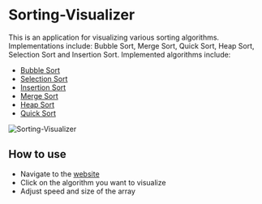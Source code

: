# Sorting-Visualizer

This is an application for visualizing various sorting algorithms. Implementations include: Bubble Sort, Merge Sort, Quick Sort, Heap Sort, Selection Sort and Insertion Sort.
 Implemented algorithms include:

- [Bubble Sort](https://en.wikipedia.org/wiki/Bubble_sort)
- [Selection Sort](https://en.wikipedia.org/wiki/Selection_sort)
- [Insertion Sort](https://en.wikipedia.org/wiki/Insertion_sort)
- [Merge Sort](https://en.wikipedia.org/wiki/Merge_sort)
- [Heap Sort](https://en.wikipedia.org/wiki/Heapsort)
- [Quick Sort](https://en.wikipedia.org/wiki/Quicksort)

<img src="C:\Users\harsh\OneDrive\Family file\Screenshots\Screenshot 2024-05-11 190524.png" title="Sorting-Visualizer">

## How to use

- Navigate to the [website](https://github.com/loyalbunny/SORTING-VISUALIZER)
- Click on the algorithm you want to visualize
- Adjust speed and size of the array

